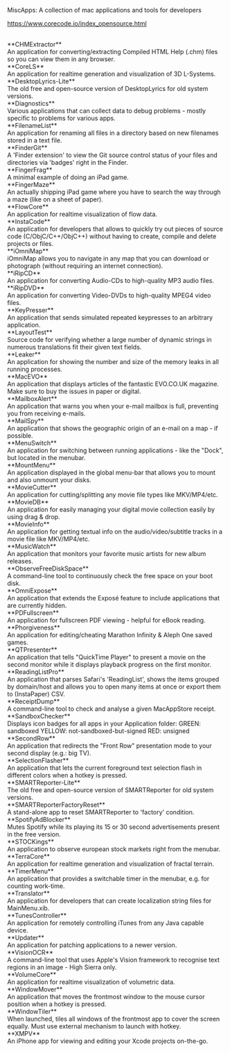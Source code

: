 MiscApps: A collection of mac applications and tools for developers

https://www.corecode.io/index_opensource.html

 <br/> 
**CHMExtractor** <br/> An application for converting/extracting Compiled HTML Help (.chm) files so you can view them in any browser. <br/> 
**CoreLS** <br/> An application for realtime generation and visualization of 3D L-Systems. <br/> 
**DesktopLyrics-Lite** <br/> The old free and open-source version of DesktopLyrics for old system versions. <br/> 
**Diagnostics** <br/> Various applications that can collect data to debug problems - mostly specific to problems for various apps. <br/> 
**FilenameList** <br/> An application for renaming all files in a directory based on new filenames stored in a text file. <br/> 
**FinderGit** <br/> A 'Finder extension' to view the Git source control status of your files and directories via 'badges' right in the Finder. <br/> 
**FingerFrag** <br/> A minimal example of doing an iPad game. <br/> 
**FingerMaze** <br/> An actually shipping iPad game where you have to search the way through a maze (like on a sheet of paper). <br/> 
**FlowCore** <br/> An application for realtime visualization of flow data. <br/> 
**InstaCode** <br/> An application for developers that allows to quickly try out pieces of source code (C/ObjC/C++/ObjC++) without having to create, compile and delete projects or files. <br/> 
**iOmniMap** <br/> iOmniMap allows you to navigate in any map that you can download or photograph (without requiring an internet connection).  <br/> 
**iRipCD** <br/> An application for converting Audio-CDs to high-quality MP3 audio files. <br/> 
**iRipDVD** <br/> An application for converting Video-DVDs to high-quality MPEG4 video files. <br/> 
**KeyPresser** <br/> An application that sends simulated repeated keypresses to an arbitrary application. <br/> 
**LayoutTest** <br/> Source code for verifying whether a large number of dynamic strings in numerous translations fit their given text fields. <br/> 
**Leaker** <br/> An application for showing the number and size of the memory leaks in all running processes. <br/> 
**MacEVO** <br/> An application that displays articles of the fantastic EVO.CO.UK magazine. Make sure to buy the issues in paper or digital. <br/> 
**MailboxAlert** <br/> An application that warns you when your e-mail mailbox is full, preventing you from receiving e-mails. <br/> 
**MailSpy** <br/> An application that shows the geographic origin of an e-mail on a map - if possible. <br/> 
**MenuSwitch** <br/> An application for switching between running applications - like the "Dock", but located in the menubar. <br/> 
**MountMenu** <br/> An application displayed in the global menu-bar that allows you to mount and also unmount your disks. <br/> 
**MovieCutter** <br/> An application for cutting/splitting any movie file types like MKV/MP4/etc. <br/> 
**MovieDB** <br/> An application for easily managing your digital movie collection easily by using drag & drop. <br/> 
**MovieInfo** <br/> An application for getting textual info on the audio/video/subtitle tracks in a movie file like MKV/MP4/etc. <br/> 
**MusicWatch** <br/> An application that monitors your favorite music artists for new album releases. <br/> 
**ObserveFreeDiskSpace** <br/> A command-line tool to continuously check the free space on your boot disk. <br/> 
**OmniExpose** <br/> An application that extends the Exposé feature to include applications that are currently hidden. <br/> 
**PDFullscreen** <br/> An application for fullscreen PDF viewing - helpful for eBook reading. <br/> 
**Phorgiveness** <br/> An application for editing/cheating Marathon Infinity & Aleph One saved games. <br/> 
**QTPresenter** <br/> An application that tells "QuickTime Player" to present a movie on the second monitor while it displays playback progress on the first monitor. <br/> 
**ReadingListPro** <br/> An application that parses Safari's 'ReadingList', shows the items grouped by domain/host and allows you to open many items at once or export them to (InstaPaper) CSV. <br/> 
**ReceiptDump** <br/> A command-line tool to check and analyse a given MacAppStore receipt. <br/> 
**SandboxChecker** <br/> Displays icon badges for all apps in your Application folder: GREEN: sandboxed YELLOW: not-sandboxed-but-signed RED: unsigned <br/> 
**SecondRow** <br/> An application that redirects the "Front Row" presentation mode to your second display (e.g.: big TV). <br/> 
**SelectionFlasher** <br/> An application that lets the current foreground text selection flash in different colors when a hotkey is pressed. <br/> 
**SMARTReporter-Lite** <br/> The old free and open-source version of SMARTReporter for old system versions. <br/> 
**SMARTReporterFactoryReset** <br/> A stand-alone app to reset SMARTReporter to 'factory' condition. <br/> 
**SpotifyAdBlocker** <br/> Mutes Spotify while its playing its 15 or 30 second advertisements present in the free version. <br/> 
**STOCKings** <br/> An application to observe european stock markets right from the menubar. <br/> 
**TerraCore** <br/> An application for realtime generation and visualization of fractal terrain. <br/> 
**TimerMenu** <br/> An application that provides a switchable timer in the menubar, e.g. for counting work-time. <br/> 
**Translator** <br/> An application for developers that can create localization string files for MainMenu.xib. <br/> 
**TunesController** <br/> An application for remotely controlling iTunes from any Java capable device. <br/> 
**Updater** <br/> An application for patching applications to a newer version. <br/> 
**VisionOCR** <br/> A command-line tool that uses Apple's Vision framework to recognise text regions in an image - High Sierra only. <br/> 
**VolumeCore** <br/> An application for realtime visualization of volumetric data. <br/> 
**WindowMover** <br/> An application that moves the frontmost window to the mouse cursor position when a hotkey is pressed. <br/> 
**WindowTiler** <br/> When launched, tiles all windows of the frontmost app to cover the screen equally. Must use external mechanism to launch with hotkey. <br/> 
**XMPV** <br/> An iPhone app for viewing and editing your Xcode projects on-the-go.
